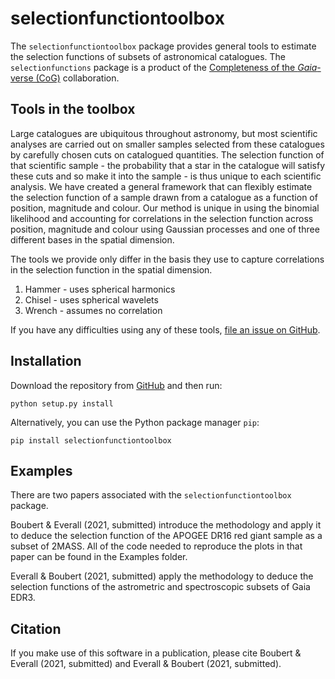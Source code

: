 selectionfunctiontoolbox
========================

The ``selectionfunctiontoolbox`` package provides general tools to estimate the selection functions of subsets of astronomical catalogues.
The ``selectionfunctions`` package is a product of the [Completeness of the *Gaia*-verse (CoG)](https://www.gaiaverse.space/) collaboration.

Tools in the toolbox
--------------------

Large catalogues are ubiquitous throughout astronomy, but most scientific analyses are carried out on smaller samples selected from these catalogues by carefully chosen cuts on catalogued quantities. The selection function of that scientific sample - the probability that a star in the catalogue will satisfy these cuts and so make it into the sample - is thus unique to each scientific analysis. We have created a general framework that can flexibly estimate the selection function of a sample drawn from a catalogue as a function of position, magnitude and colour. Our method is unique in using the binomial likelihood and accounting for correlations in the selection function across position, magnitude and colour using Gaussian processes and one of three different bases in the spatial dimension.

The tools we provide only differ in the basis they use to capture correlations in the selection function in the spatial dimension.

1. Hammer - uses spherical harmonics
2. Chisel - uses spherical wavelets
3. Wrench - assumes no correlation

If you have any difficulties using any of these tools, [file an issue on
GitHub](https://github.com/gaiaverse/selectionfunctiontoolbox/issues).


Installation
------------

Download the repository from [GitHub](https://github.com/gaiaverse/selectionfunctiontoolbox) and
then run:

    python setup.py install

Alternatively, you can use the Python package manager `pip`:

    pip install selectionfunctiontoolbox

Examples
--------

There are two papers associated with the ``selectionfunctiontoolbox`` package.

Boubert & Everall (2021, submitted) introduce the methodology and apply it to deduce the selection function of the APOGEE DR16 red giant sample as a subset of 2MASS. All of the code needed to reproduce the plots in that paper can be found in the Examples folder.

Everall & Boubert (2021, submitted) apply the methodology to deduce the selection functions of the astrometric and spectroscopic subsets of Gaia EDR3.

Citation
--------

If you make use of this software in a publication, please cite Boubert & Everall (2021, submitted) and Everall & Boubert (2021, submitted).